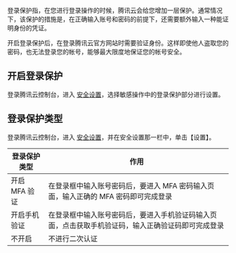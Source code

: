登录保护指，在您进行登录操作的时候，腾讯云会给您增加一层保护。通常情况下，该保护的措施是，在正确输入账号和密码的前提下，还需要额外输入一种能证明身份的凭证。

开启登录保护后，在登录腾讯云官方网站时需要验证身份。这样即使他人盗取您的密码，也无法登录您的帐号，能够最大限度地保证您的帐号安全。
## 开启登录保护
登录腾讯云控制台，进入 [安全设置](https://console.cloud.tencent.com/developer/security)，选择敏感操作中的登录保护部分进行设置。
## 登录保护类型
登录腾讯云控制台，进入 [安全设置](https://console.cloud.tencent.com/developer/security)，并在安全设置那一栏中，单击【设置】。

| 登录保护类型  | 作用                                       |
| ------- | ---------------------------------------- |
| 开启 MFA 验证 | 在登录框中输入账号密码后，要进入 MFA 密码输入页面，输入正确的 MFA 密码即可完成登录 |
| 开启手机验证  | 在登录框中输入账号密码后，要进入手机验证码输入页面，点击获取手机验证码，输入正确验证码即可完成登录 |
| 不开启     | 不进行二次认证                                  |
